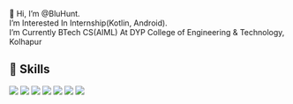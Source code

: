  👋 Hi, I’m @BluHunt.<br>
 I’m Interested In Internship(Kotlin, Android).<br>
 I’m Currently BTech CS(AIML) At DYP College of Engineering & Technology, Kolhapur<br>

## 💼 Skills

![](https://img.shields.io/badge/Code-Kotlin-blue)
![](https://img.shields.io/badge/Code-Flutter-blue)
![](https://img.shields.io/badge/Code-Python-blue)
![](https://img.shields.io/badge/Code-Android-blue)
![](https://img.shields.io/badge/Code-JavaScript-blue)
![](https://img.shields.io/badge/Code-CSS-blue)
![](https://img.shields.io/badge/Code-HTML-blue)


<!---
BluHunt/BluHunt is a ✨ special ✨ repository because its `README.md` (this file) appears on your GitHub profile.
You can click the Preview link to take a look at your changes.
--->
